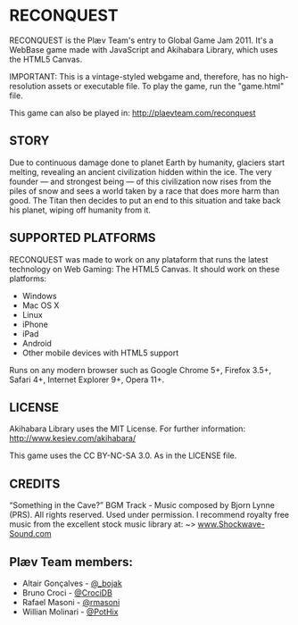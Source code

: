 RECONQUEST
==========

 RECONQUEST is the Plæv Team's entry to Global Game Jam 2011.
 It's a WebBase  game  made with JavaScript  and  Akihabara Library,
 which uses the HTML5 Canvas.

 IMPORTANT: This is a vintage-styled webgame and, therefore, has no
 high-resolution assets or executable file. To play the game, run
 the "game.html" file.

 This game can also be played in: <http://plaevteam.com/reconquest>


STORY
-----

 Due to continuous damage done to planet Earth by humanity, glaciers
 start melting, revealing an  ancient civilization hidden within the
 ice. The very founder — and strongest  being — of this civilization
 now rises from  the piles of snow  and sees a world taken by a race
 that does  more harm than  good. The Titan  then  decides to put an
 end to this situation and take back his planet, wiping off humanity
 from it.


SUPPORTED PLATFORMS
-------------------

 RECONQUEST was made to work on any plataform that runs the
 latest technology on Web Gaming: The HTML5 Canvas. It should work
 on these platforms:

 * Windows
 * Mac OS X
 * Linux
 * iPhone
 * iPad
 * Android
 * Other mobile devices with HTML5 support

 Runs on any modern browser such as Google Chrome 5+, Firefox 3.5+,
 Safari 4+, Internet Explorer 9+, Opera 11+.


LICENSE
-------

 Akihabara Library uses the MIT License. For further information:
 <http://www.kesiev.com/akihabara/>

 This game uses the CC BY-NC-SA 3.0. As in the LICENSE file.


CREDITS
-------

 “Something in the Cave?” BGM Track - Music  composed by Bjorn Lynne
 (PRS). All  rights  reserved. Used  under  permission.  I recommend
 royalty free music from the excellent stock music library at:
    ~> www.Shockwave-Sound.com


Plæv Team members:
------------------

* Altair Gonçalves - [@_bojak](http://twitter.com/_bojak)
* Bruno Croci - [@CrociDB](http://twitter.com/CrociDB)
* Rafael Masoni - [@rmasoni](http://twitter.com/rmasoni)
* Willian Molinari - [@PotHix](http://twitter.com/PotHix)
